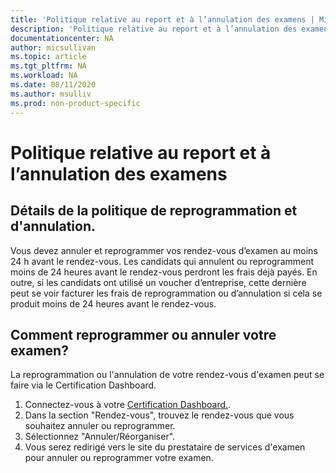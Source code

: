 ```yaml
---
title: 'Politique relative au report et à l’annulation des examens | Microsoft Docs'
description: 'Politique relative au report et à l’annulation des examens' 
documentationcenter: NA 
author: micsullivan
ms.topic: article
ms.tgt_pltfrm: NA
ms.workload: NA
ms.date: 08/11/2020
ms.author: msulliv
ms.prod: non-product-specific
---
```

# Politique relative au report et à l’annulation des examens

## Détails de la politique de reprogrammation et d'annulation.

Vous devez annuler et reprogrammer vos rendez-vous d’examen au moins 24 h avant le rendez-vous. Les candidats qui annulent ou reprogramment moins de 24 heures avant le rendez-vous perdront les frais déjà payés. En outre, si les candidats ont utilisé un voucher d’entreprise, cette dernière peut se voir facturer les frais de reprogrammation ou d’annulation si cela se produit moins de 24 heures avant le rendez-vous.

## Comment reprogrammer ou annuler votre examen?

La reprogrammation ou l'annulation de votre rendez-vous d'examen peut se faire via le Certification Dashboard.

1. Connectez-vous à votre [Certification Dashboard.](https://aka.ms/CertDashboard).
2. Dans la section "Rendez-vous", trouvez le rendez-vous que vous souhaitez annuler ou reprogrammer.
3. Sélectionnez "Annuler/Réorganiser".
4. Vous serez redirigé vers le site du prestataire de services d'examen pour annuler ou reprogrammer votre examen.